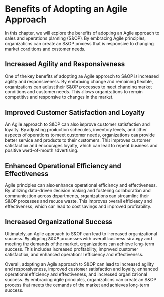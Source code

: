 Benefits of Adopting an Agile Approach
===========================================================================================

In this chapter, we will explore the benefits of adopting an Agile approach to sales and operations planning (S\&OP). By embracing Agile principles, organizations can create an S\&OP process that is responsive to changing market conditions and customer needs.

Increased Agility and Responsiveness
------------------------------------

One of the key benefits of adopting an Agile approach to S\&OP is increased agility and responsiveness. By embracing change and remaining flexible, organizations can adjust their S\&OP processes to meet changing market conditions and customer needs. This allows organizations to remain competitive and responsive to changes in the market.

Improved Customer Satisfaction and Loyalty
------------------------------------------

An Agile approach to S\&OP can also improve customer satisfaction and loyalty. By adjusting production schedules, inventory levels, and other aspects of operations to meet customer needs, organizations can provide better service and products to their customers. This improves customer satisfaction and encourages loyalty, which can lead to repeat business and positive word-of-mouth advertising.

Enhanced Operational Efficiency and Effectiveness
-------------------------------------------------

Agile principles can also enhance operational efficiency and effectiveness. By utilizing data-driven decision making and fostering collaboration and communication across departments, organizations can streamline their S\&OP processes and reduce waste. This improves overall efficiency and effectiveness, which can lead to cost savings and improved profitability.

Increased Organizational Success
--------------------------------

Ultimately, an Agile approach to S\&OP can lead to increased organizational success. By aligning S\&OP processes with overall business strategy and meeting the demands of the market, organizations can achieve long-term success. This includes increased profitability, improved customer satisfaction, and enhanced operational efficiency and effectiveness.

Overall, adopting an Agile approach to S\&OP can lead to increased agility and responsiveness, improved customer satisfaction and loyalty, enhanced operational efficiency and effectiveness, and increased organizational success. By embracing Agile principles, organizations can create an S\&OP process that meets the demands of the market and achieves long-term success.
